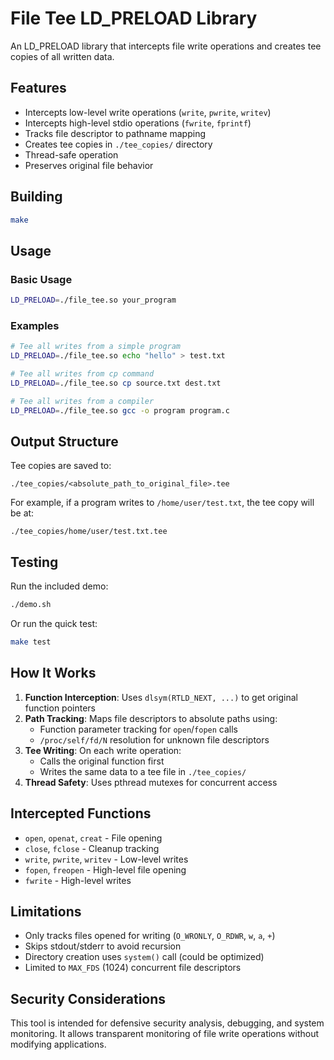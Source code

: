 # File Tee LD_PRELOAD Library

An LD_PRELOAD library that intercepts file write operations and creates tee copies of all written data.

## Features

- Intercepts low-level write operations (`write`, `pwrite`, `writev`)
- Intercepts high-level stdio operations (`fwrite`, `fprintf`)
- Tracks file descriptor to pathname mapping
- Creates tee copies in `./tee_copies/` directory
- Thread-safe operation
- Preserves original file behavior

## Building

```bash
make
```

## Usage

### Basic Usage
```bash
LD_PRELOAD=./file_tee.so your_program
```

### Examples
```bash
# Tee all writes from a simple program
LD_PRELOAD=./file_tee.so echo "hello" > test.txt

# Tee all writes from cp command
LD_PRELOAD=./file_tee.so cp source.txt dest.txt

# Tee all writes from a compiler
LD_PRELOAD=./file_tee.so gcc -o program program.c
```

## Output Structure

Tee copies are saved to:
```
./tee_copies/<absolute_path_to_original_file>.tee
```

For example, if a program writes to `/home/user/test.txt`, the tee copy will be at:
```
./tee_copies/home/user/test.txt.tee
```

## Testing

Run the included demo:
```bash
./demo.sh
```

Or run the quick test:
```bash
make test
```

## How It Works

1. **Function Interception**: Uses `dlsym(RTLD_NEXT, ...)` to get original function pointers
2. **Path Tracking**: Maps file descriptors to absolute paths using:
   - Function parameter tracking for `open`/`fopen` calls
   - `/proc/self/fd/N` resolution for unknown file descriptors
3. **Tee Writing**: On each write operation:
   - Calls the original function first
   - Writes the same data to a tee file in `./tee_copies/`
4. **Thread Safety**: Uses pthread mutexes for concurrent access

## Intercepted Functions

- `open`, `openat`, `creat` - File opening
- `close`, `fclose` - Cleanup tracking
- `write`, `pwrite`, `writev` - Low-level writes  
- `fopen`, `freopen` - High-level file opening
- `fwrite` - High-level writes

## Limitations

- Only tracks files opened for writing (`O_WRONLY`, `O_RDWR`, `w`, `a`, `+`)
- Skips stdout/stderr to avoid recursion
- Directory creation uses `system()` call (could be optimized)
- Limited to `MAX_FDS` (1024) concurrent file descriptors

## Security Considerations

This tool is intended for defensive security analysis, debugging, and system monitoring. It allows transparent monitoring of file write operations without modifying applications.